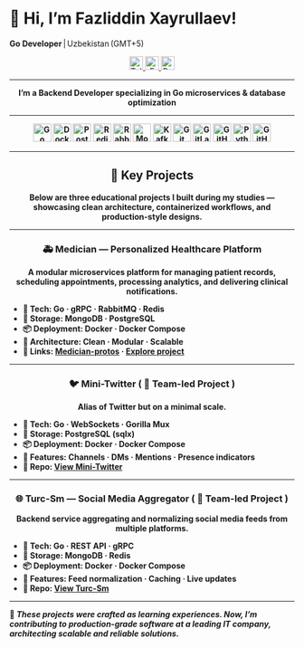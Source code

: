 # 👋 Hi, I’m Fazliddin Xayrullaev!

**Go Developer** | Uzbekistan (GMT+5)

<p align="center">
  <a href="https://t.me/fazliddinX_14">
    <img src="https://img.shields.io/badge/Telegram–@fazliddinX__14-26A5E4?style=flat&logo=telegram&logoColor=white" alt="Telegram" height="24"/>
  </a>
  <a href="mailto:hayrullaev008@gmail.com">
    <img src="https://img.shields.io/badge/Email–hayrullaev008%40gmail.com-D14836?style=flat&logo=gmail&logoColor=white" alt="Email" height="24"/>
  </a>
  <a href="https://your-site.example.com">
    <img src="https://img.shields.io/badge/Portfolio–Portfolio-00C853?style=flat&logo=google-chrome&logoColor=white" alt="Portfolio" height="24"/>
  </a>
</p>

---

<p align="center"><strong>I’m a Backend Developer specializing in Go microservices & database optimization</p>

---

<p align="center">
  <img src="https://img.shields.io/badge/Go-00ADD8?style=flat&logo=go&logoColor=white" alt="Go" height="32"/>
  <img src="https://img.shields.io/badge/Docker-2496ED?style=flat&logo=docker&logoColor=white" alt="Docker" height="32"/>
  <img src="https://img.shields.io/badge/PostgreSQL-336791?style=flat&logo=postgresql&logoColor=white" alt="PostgreSQL" height="32"/>
  <img src="https://img.shields.io/badge/Redis-DC382D?style=flat&logo=redis&logoColor=white" alt="Redis" height="32"/>
  <img src="https://img.shields.io/badge/RabbitMQ-FF6600?style=flat&logo=rabbitmq&logoColor=white" alt="RabbitMQ" height="32"/>
  <img src="https://img.shields.io/badge/MongoDB-47A248?style=flat&logo=mongodb&logoColor=white" alt="MongoDB" height="32"/>
  <img src="https://img.shields.io/badge/Kafka-231F20?style=flat&logo=apachekafka&logoColor=white" alt="Kafka" height="32"/>
  <img src="https://img.shields.io/badge/Git-F05032?style=flat&logo=git&logoColor=white" alt="Git" height="32"/>
  <img src="https://img.shields.io/badge/GitLab-FC6D26?style=flat&logo=gitlab&logoColor=white" alt="GitLab" height="32"/>
  <img src="https://img.shields.io/badge/GitHub-181717?style=flat&logo=github&logoColor=white" alt="GitHub" height="32"/>
  <img src="https://img.shields.io/badge/Python-3776AB?style=flat&logo=python&logoColor=white" alt="Python" height="32"/>
  <img src="https://img.shields.io/badge/GitHub_Actions-2088FF?style=flat&logo=githubactions&logoColor=white" alt="GitHub Actions" height="32"/>
</p>

---

<div align="center">

## 🚀 Key Projects

Below are three educational projects I built during my studies — showcasing clean architecture, containerized workflows, and production-style designs.

</div>

---

<div align="center">

### 🚑 Medician — Personalized Healthcare Platform
A modular microservices platform for managing patient records, scheduling appointments, processing analytics, and delivering clinical notifications.

</div>

- 🔧 **Tech:** Go · gRPC · RabbitMQ · Redis  
- 📂 **Storage:** MongoDB · PostgreSQL  
- 📦 **Deployment:** Docker · Docker Compose  
- 🧹 **Architecture:** Clean · Modular · Scalable  
- 🔗 **Links:** [Medician-protos](https://github.com/fazliddinX/Medician-protos) · [Explore project](https://github.com/topics/medician)

---

<div align="center">

### 🐦 Mini-Twitter ( 👥 Team-led Project )
Alias of Twitter but on a minimal scale.

</div>

- 🔧 **Tech:** Go · WebSockets · Gorilla Mux  
- 📂 **Storage:** PostgreSQL (sqlx)  
- 📦 **Deployment:** Docker · Docker Compose  
- 🎯 **Features:** Channels · DMs · Mentions · Presence indicators  
- 🔗 **Repo:** [View Mini-Twitter](https://github.com/fazliddinX/Mini-Twitter)

---

<div align="center">

### 🌐 Turc-Sm — Social Media Aggregator ( 👥 Team-led Project )
Backend service aggregating and normalizing social media feeds from multiple platforms.

</div>

- 🔧 **Tech:** Go · REST API · gRPC  
- 📂 **Storage:** MongoDB · Redis  
- 📦 **Deployment:** Docker · Docker Compose  
- 🚀 **Features:** Feed normalization · Caching · Live updates  
- 🔗 **Repo:** [View Turc-Sm](https://github.com/fazliddinX/Turc-Sm)

---

🧹 *These projects were crafted as learning experiences. Now, I’m contributing to production-grade software at a leading IT company, architecting scalable and reliable solutions.*
